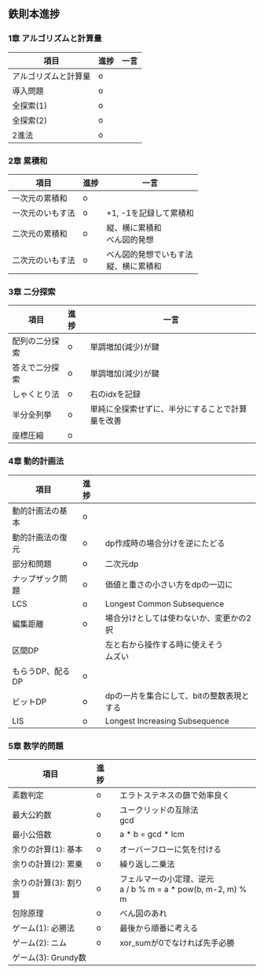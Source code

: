 ## 鉄則本進捗

### 1章 アルゴリズムと計算量
| 項目         | 進捗  | 一言  |
|------------|:----|-----|
| アルゴリズムと計算量 | o   |     |
| 導入問題       | o   |     |
| 全探索(1)     | o   |     |
| 全探索(2)     | o   |     |
| 2進法        | o   |     |

### 2章 累積和

| 項目       | 進捗  | 一言                      |
|----------|:----|-------------------------|
| 一次元の累積和  | o   |                         |
| 一次元のいもす法 | o   | +1, -1を記録して累積和          |
| 二次元の累積和  | o   | 縦、横に累積和<br/>べん図的発想      |
| 二次元のいもす法 | o   | べん図的発想でいもす法<br/>縦、横に累積和 |

### 3章 二分探索

| 項目      | 進捗  | 一言                       |
|---------|:----|--------------------------|
| 配列の二分探索 | o   | 単調増加(減少)が鍵               |
| 答えで二分探索 | o   | 単調増加(減少)が鍵               |
| しゃくとり法  | o   | 右のidxを記録                 |
| 半分全列挙   | o   | 単純に全探索せずに、半分にすることで計算量を改善 |
| 座標圧縮    | o   |                          |

### 4章 動的計画法

| 項目         | 進捗  |                                |
|------------|:----|--------------------------------|
| 動的計画法の基本   | o   |                                |
| 動的計画法の復元   | o   | dp作成時の場合分けを逆にたどる               |
| 部分和問題      | o   | 二次元dp                          |
| ナップザック問題   | o   | 価値と重さの小さい方をdpの一辺に              |
| LCS        | o   | Longest Common Subsequence     |
| 編集距離       | o   | 場合分けとしては使わないか、変更かの2択           |
| 区間DP       |     | 左と右から操作する時に使えそう<br/>ムズい        |
| もらうDP、配るDP | o   |                                |
| ビットDP      | o   | dpの一片を集合にして、bitの整数表現とする        |
| LIS        | o   | Longest Increasing Subsequence |

### 5章 数学的問題

| 項目              | 進捗  |                                                     |
|-----------------|:----|-----------------------------------------------------|
| 素数判定            | o   | エラトステネスの篩で効率良く                                      |
| 最大公約数           | o   | ユークリッドの互除法<br/>gcd                                  |
| 最小公倍数           | o   | a * b = gcd * lcm                                   |
| 余りの計算(1): 基本    | o   | オーバーフローに気を付ける                                       |
| 余りの計算(2): 累乗    | o   | 繰り返し二乗法                                             |
| 余りの計算(3): 割り算   | o   | フェルマーの小定理、逆元<br/>a / b % m = a * pow(b, m-2, m) % m |
| 包除原理            | o   | べん図のあれ                                              |
| ゲーム(1): 必勝法     | o   | 最後から順番に考える                                          |
| ゲーム(2): ニム      | o   | xor_sumが0でなければ先手必勝                                  |
| ゲーム(3): Grundy数 |     |                                                     |
